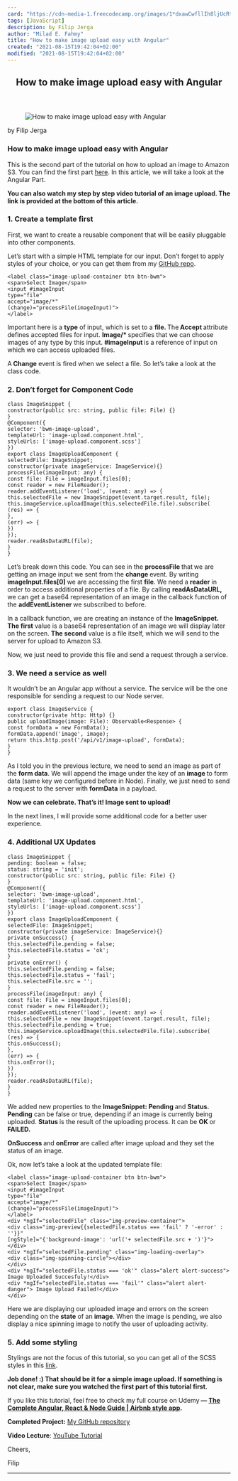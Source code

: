 ```yaml
---
card: "https://cdn-media-1.freecodecamp.org/images/1*dxawCwfllIh8ljUcRtwnXg.png"
tags: [JavaScript]
description: by Filip Jerga
author: "Milad E. Fahmy"
title: "How to make image upload easy with Angular"
created: "2021-08-15T19:42:04+02:00"
modified: "2021-08-15T19:42:04+02:00"
---
```

<div class="site-wrapper">
<main id="site-main" class="site-main outer">
<div class="inner">
<article class="post-full post tag-javascript tag-angularjs tag-tech tag-programming tag-image ">
<header class="post-full-header">
<h1 class="post-full-title">How to make image upload easy with Angular</h1>
</header>
<figure class="post-full-image">
<picture>
<source media="(max-width: 700px)" sizes="1px" srcset="data:image/gif;base64,R0lGODlhAQABAIAAAAAAAP///yH5BAEAAAAALAAAAAABAAEAAAIBRAA7 1w">
<source media="(min-width: 701px)" sizes="(max-width: 800px) 400px,
(max-width: 1170px) 700px,
1400px" srcset="https://cdn-media-1.freecodecamp.org/images/1*dxawCwfllIh8ljUcRtwnXg.png 300w,
https://cdn-media-1.freecodecamp.org/images/1*dxawCwfllIh8ljUcRtwnXg.png 600w,
https://cdn-media-1.freecodecamp.org/images/1*dxawCwfllIh8ljUcRtwnXg.png 1000w,
https://cdn-media-1.freecodecamp.org/images/1*dxawCwfllIh8ljUcRtwnXg.png 2000w">
<img onerror="this.style.display='none'" src="https://cdn-media-1.freecodecamp.org/images/1*dxawCwfllIh8ljUcRtwnXg.png" alt="How to make image upload easy with Angular">
</picture>
</figure>
<section class="post-full-content">
<div class="post-content medium-migrated-article">
<p>by Filip Jerga</p>
<h1 id="how-to-make-image-upload-easy-with-angular">How to make image upload easy with Angular</h1>
<p>This is the second part of the tutorial on how to upload an image to Amazon S3. You can find the first part <a href="https://medium.freecodecamp.org/how-to-set-up-simple-image-upload-with-node-and-aws-s3-84e609248792" rel="noopener">here</a>. In this article, we will take a look at the Angular Part.</p>
<p><strong>You can also watch my step by step video tutorial of an image upload. The link is provided at the bottom of this article.</strong></p>
<h3 id="1-create-a-template-first">1. Create a template first</h3>
<p>First, we want to create a reusable component that will be easily pluggable into other components.</p>
<p>Let’s start with a simple HTML template for our input. Don’t forget to apply styles of your choice, or you can get them from my <a href="https://gist.github.com/Jerga99/7fe7b1942c6e5bbe4723f2369c760649" rel="noopener">GitHub repo</a>.</p><pre><code class="language-ts">&lt;label class="image-upload-container btn btn-bwm"&gt;
&lt;span&gt;Select Image&lt;/span&gt;
&lt;input #imageInput
type="file"
accept="image/*"
(change)="processFile(imageInput)"&gt;
&lt;/label&gt;</code></pre>
<p>Important here is a <strong>type</strong> of input, which is set to a <strong>file. </strong>The<strong> Accept </strong>attribute defines accepted files for input. <strong>Image/* </strong>specifies that we can choose images of any type by this input. <strong>#imageInput </strong>is a reference of input on which we can access uploaded files.</p>
<p>A<strong> Change</strong> event is fired when we select a file. So let’s take a look at the class code.</p>
<h3 id="2-don-t-forget-for-component-code">2. Don’t forget for Component Code</h3><pre><code class="language-ts">class ImageSnippet {
constructor(public src: string, public file: File) {}
}
@Component({
selector: 'bwm-image-upload',
templateUrl: 'image-upload.component.html',
styleUrls: ['image-upload.component.scss']
})
export class ImageUploadComponent {
selectedFile: ImageSnippet;
constructor(private imageService: ImageService){}
processFile(imageInput: any) {
const file: File = imageInput.files[0];
const reader = new FileReader();
reader.addEventListener('load', (event: any) =&gt; {
this.selectedFile = new ImageSnippet(event.target.result, file);
this.imageService.uploadImage(this.selectedFile.file).subscribe(
(res) =&gt; {
},
(err) =&gt; {
})
});
reader.readAsDataURL(file);
}
}</code></pre>
<p>Let’s break down this code. You can see in the <strong>processFile </strong>that<strong> </strong>we are getting an image input we sent from the <strong>change </strong>event. By writing <strong>imageInput.files[0] </strong>we are accessing the first <strong>file</strong>. We need a <strong>reader</strong> in order to access additional properties of a file. By calling <strong>readAsDataURL, </strong>we can get a base64 representation of an image in the callback function of the <strong>addEventListener </strong>we subscribed to before.</p>
<p>In a callback function, we are creating an instance of the <strong>ImageSnippet. The first</strong> value is a base64 representation of an image we will display later on the screen. <strong>The second</strong> value is a file itself, which we will send to the server for upload to Amazon S3.</p>
<p>Now, we just need to provide this file and send a request through a service.</p>
<h3 id="3-we-need-a-service-as-well">3. We need a service as well</h3>
<p>It wouldn’t be an Angular app without a service. The service will be the one responsible for sending a request to our Node server.</p><pre><code class="language-ts">export class ImageService {
constructor(private http: Http) {}
public uploadImage(image: File): Observable&lt;Response&gt; {
const formData = new FormData();
formData.append('image', image);
return this.http.post('/api/v1/image-upload', formData);
}
}</code></pre>
<p>As I told you in the previous lecture, we need to send an image as part of the <strong>form data</strong>. We will append the image under the key of an <strong>image </strong>to form data (same key we configured before in Node). Finally, we just need to send a request to the server with <strong>formData</strong> in a payload.</p>
<p><strong>Now we can celebrate. That’s it! Image sent to upload!</strong></p>
<p>In the next lines, I will provide some additional code for a better user experience.</p>
<h3 id="4-additional-ux-updates">4. Additional UX Updates</h3><pre><code class="language-ts">class ImageSnippet {
pending: boolean = false;
status: string = 'init';
constructor(public src: string, public file: File) {}
}
@Component({
selector: 'bwm-image-upload',
templateUrl: 'image-upload.component.html',
styleUrls: ['image-upload.component.scss']
})
export class ImageUploadComponent {
selectedFile: ImageSnippet;
constructor(private imageService: ImageService){}
private onSuccess() {
this.selectedFile.pending = false;
this.selectedFile.status = 'ok';
}
private onError() {
this.selectedFile.pending = false;
this.selectedFile.status = 'fail';
this.selectedFile.src = '';
}
processFile(imageInput: any) {
const file: File = imageInput.files[0];
const reader = new FileReader();
reader.addEventListener('load', (event: any) =&gt; {
this.selectedFile = new ImageSnippet(event.target.result, file);
this.selectedFile.pending = true;
this.imageService.uploadImage(this.selectedFile.file).subscribe(
(res) =&gt; {
this.onSuccess();
},
(err) =&gt; {
this.onError();
})
});
reader.readAsDataURL(file);
}
}</code></pre>
<p>We added new properties to the <strong>ImageSnippet: Pending </strong>and <strong>Status. Pending</strong> can be false or true, depending if an image is currently being uploaded. <strong>Status </strong>is the result of the uploading process. It can be <strong>OK </strong>or <strong>FAILED.</strong></p>
<p><strong>OnSuccess </strong>and <strong>onError </strong>are called after image upload and they set the status of an image.</p>
<p>Ok, now let’s take a look at the updated template file:</p><pre><code class="language-ts">&lt;label class="image-upload-container btn btn-bwm"&gt;
&lt;span&gt;Select Image&lt;/span&gt;
&lt;input #imageInput
type="file"
accept="image/*"
(change)="processFile(imageInput)"&gt;
&lt;/label&gt;
&lt;div *ngIf="selectedFile" class="img-preview-container"&gt;
&lt;div class="img-preview{{selectedFile.status === 'fail' ? '-error' : ''}}"
[ngStyle]="{'background-image': 'url('+ selectedFile.src + ')'}"&gt;
&lt;/div&gt;
&lt;div *ngIf="selectedFile.pending" class="img-loading-overlay"&gt;
&lt;div class="img-spinning-circle"&gt;&lt;/div&gt;
&lt;/div&gt;
&lt;div *ngIf="selectedFile.status === 'ok'" class="alert alert-success"&gt; Image Uploaded Succesfuly!&lt;/div&gt;
&lt;div *ngIf="selectedFile.status === 'fail'" class="alert alert-danger"&gt; Image Upload Failed!&lt;/div&gt;
&lt;/div&gt;</code></pre>
<p>Here we are displaying our uploaded image and errors on the screen depending on the <strong>state</strong> of an <strong>image</strong>. When the image is pending, we also display a nice spinning image to notify the user of uploading activity.</p>
<h3 id="5-add-some-styling">5. Add some styling</h3>
<p>Stylings are not the focus of this tutorial, so you can get all of the SCSS styles in this <a href="https://gist.github.com/Jerga99/7fe7b1942c6e5bbe4723f2369c760649" rel="noopener">link</a>.</p>
<p><strong>Job done! :) That should be it for a simple image upload. If something is not clear, make sure you watched the first part of this tutorial first.</strong></p>
<p>If you like this tutorial, feel free to check my full course on Udemy<strong> — <a href="http://bit.ly/2NeWna4" rel="noopener">The Complete Angular, React &amp; Node Guide | Airbnb style app</a>.</strong></p>
<p><strong>Completed Project:</strong> <a href="https://github.com/Jerga99/bwm-ng" rel="noopener">My GitHub repository</a></p>
<p><strong>Video Lecture</strong>: <a href="https://www.youtube.com/watch?v=wNqwExw-ECw" rel="noopener">YouTube Tutorial</a></p>
<p>Cheers,</p>
<p>Filip</p>
</div>
<hr>
</section>
</article>
</div>
</main>
</div>
<!-- Google Tag Manager (noscript) -->
<!-- End Google Tag Manager (noscript) -->
